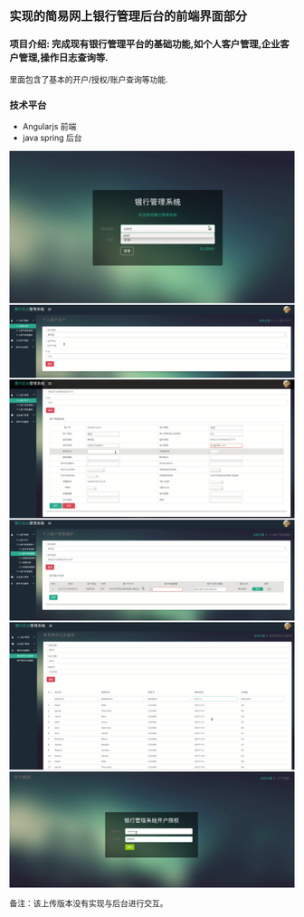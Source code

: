 ## 实现的简易网上银行管理后台的前端界面部分

### 项目介绍: 完成现有银行管理平台的基础功能,如个人客户管理,企业客户管理,操作日志查询等.
里面包含了基本的开户/授权/账户查询等功能.
### 技术平台
- Angularjs 前端
- java spring 后台

![0](./0.png)
![1](./1.png)
![2](./2.png)
![3](./3.png)
![4](./4.png)
![5](./5.png)


备注：该上传版本没有实现与后台进行交互。
